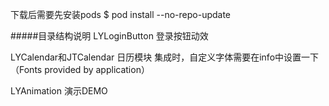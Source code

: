 下载后需要先安装pods
$ pod install --no-repo-update

#####目录结构说明
LYLoginButton
登录按钮动效

LYCalendar和JTCalendar
日历模块
集成时，自定义字体需要在info中设置一下（Fonts provided by application）

LYAnimation
演示DEMO
